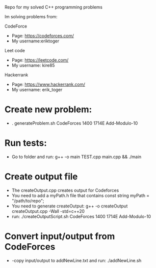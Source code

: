 Repo for my solved C++ programming problems

Im solving problems from:

CodeForce

- Page: https://codeforces.com/
- My username:eriktoger

Leet code

- Page: https://leetcode.com/
- My username: kire85

Hackerrank

- Page: https://www.hackerrank.com/
- My username: erik_toger

# Create new problem:

- . generateProblem.sh CodeForces 1400 1714E Add-Modulo-10

# Run tests:

- Go to folder and run: g++ -o main TEST.cpp main.cpp && ./main

# Create output file

- The createOutput.cpp creates output for Codeforces
- You need to add a myPath.h file that contains const string myPath = "/path/to/repo";
- You need to generate createOutput: g++ -o createOutput createOutput.cpp -Wall -std=c++20
- run: ./createOutputScript.sh CodeForces 1400 1714E Add-Modulo-10

# Convert input/output from CodeForces

- -copy input/output to addNewLine.txt and run: ./addNewLine.sh
